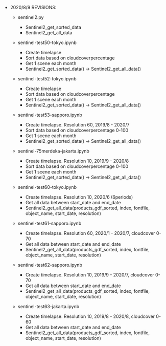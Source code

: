 - 2020/8/9 REVISIONS:
    - sentinel2.py
        - Sentinel2_get_sorted_data
        - Sentinel2_get_all_data

    - sentinel-test50-tokyo.ipynb
        - Create timelapse 
        - Sort data based on cloudcoverpercentage
        - Get 1 scene each month
        - Sentinel2_get_sorted_data() -> Sentinel2_get_all_data()

    - sentinel-test52-tokyo.ipynb
        - Create timelapse 
        - Sort data based on cloudcoverpercentage
        - Get 1 scene each month
        - Sentinel2_get_sorted_data() -> Sentinel2_get_all_data()

    - sentinel-test53-sapporo.ipynb
        - Create timelapse. Resolution 60, 2019/8 - 2020/7
        - Sort data based on cloudcoverpercentage 0-100
        - Get 1 scene each month
        - Sentinel2_get_sorted_data() -> Sentinel2_get_all_data()

    - sentinel-75merdeka-jakarta.ipynb
        - Create timelapse. Resolution 10, 2019/9 - 2020/8
        - Sort data based on cloudcoverpercentage 0-100
        - Get 1 scene each month
        - Sentinel2_get_sorted_data() -> Sentinel2_get_all_data()

    - sentinel-test60-tokyo.ipynb
        - Create timelapse. Resolution 10, 2020/6 (6periods)
        - Get all data between start_date and end_date
        - Sentinel2_get_all_data(products_gdf_sorted, index, fontfile, object_name, start_date, resolution)

    - sentinel-test61-sapporo.ipynb
        - Create timelapse. Resolution 60, 2020/1 - 2020/7, cloudcover 0-70
        - Get all data between start_date and end_date
        - Sentinel2_get_all_data(products_gdf_sorted, index, fontfile, object_name, start_date, resolution)

    - sentinel-test62-sapporo.ipynb
        - Create timelapse. Resolution 10, 2019/9 - 2020/7, cloudcover 0-70
        - Get all data between start_date and end_date
        - Sentinel2_get_all_data(products_gdf_sorted, index, fontfile, object_name, start_date, resolution)

    - sentinel-test63-jakarta.ipynb
        - Create timelapse. Resolution 10, 2019/8 - 2020/8, cloudcover 0-60
        - Get all data between start_date and end_date
        - Sentinel2_get_all_data(products_gdf_sorted, index, fontfile, object_name, start_date, resolution)
